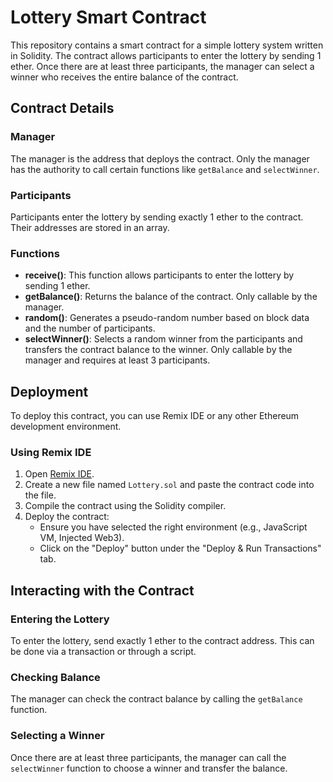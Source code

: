 # Lottery Smart Contract

This repository contains a smart contract for a simple lottery system written in Solidity. The contract allows participants to enter the lottery by sending 1 ether. Once there are at least three participants, the manager can select a winner who receives the entire balance of the contract.

## Contract Details

### Manager
The manager is the address that deploys the contract. Only the manager has the authority to call certain functions like `getBalance` and `selectWinner`.

### Participants
Participants enter the lottery by sending exactly 1 ether to the contract. Their addresses are stored in an array.

### Functions

- **receive()**: This function allows participants to enter the lottery by sending 1 ether.
- **getBalance()**: Returns the balance of the contract. Only callable by the manager.
- **random()**: Generates a pseudo-random number based on block data and the number of participants.
- **selectWinner()**: Selects a random winner from the participants and transfers the contract balance to the winner. Only callable by the manager and requires at least 3 participants.

## Deployment

To deploy this contract, you can use Remix IDE or any other Ethereum development environment.

### Using Remix IDE

1. Open [Remix IDE](https://remix.ethereum.org/).
2. Create a new file named `Lottery.sol` and paste the contract code into the file.
3. Compile the contract using the Solidity compiler.
4. Deploy the contract:
   - Ensure you have selected the right environment (e.g., JavaScript VM, Injected Web3).
   - Click on the "Deploy" button under the "Deploy & Run Transactions" tab.


## Interacting with the Contract

### Entering the Lottery

To enter the lottery, send exactly 1 ether to the contract address. This can be done via a transaction or through a script.

### Checking Balance

The manager can check the contract balance by calling the `getBalance` function.

### Selecting a Winner

Once there are at least three participants, the manager can call the `selectWinner` function to choose a winner and transfer the balance.
